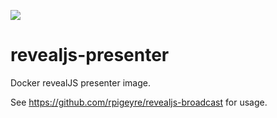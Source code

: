 [![](https://images.microbadger.com/badges/image/dkrpigeyre/revealjs-presenter.svg)](https://microbadger.com/images/dkrpigeyre/revealjs-presenter)

# revealjs-presenter

Docker revealJS presenter image.

See https://github.com/rpigeyre/revealjs-broadcast for usage.
